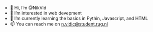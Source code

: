- 👋 Hi, I’m @NikVid
- 👀 I’m interested in web devepment
- 🌱 I’m currently learning the basics in Pythin, Javascript, and HTML
- 📫 You can reach me on n.vidic@student.rug.nl

<!---
NikVid/NikVid is a ✨ special ✨ repository because its `README.md` (this file) appears on your GitHub profile.
You can click the Preview link to take a look at your changes.
--->
